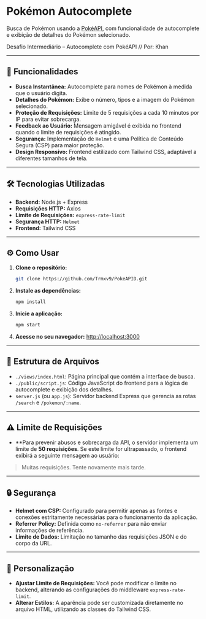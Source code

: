 # Pokémon Autocomplete

Busca de Pokémon usando a [PokéAPI](https://pokeapi.co/), com funcionalidade de autocomplete e exibição de detalhes do Pokémon selecionado.

Desafio Intermediário – Autocomplete com PokéAPI // Por: Khan

---

## 🚀 Funcionalidades

* **Busca Instantânea:** Autocomplete para nomes de Pokémon à medida que o usuário digita.
* **Detalhes do Pokémon:** Exibe o número, tipos e a imagem do Pokémon selecionado.
* **Proteção de Requisições:** Limite de 5 requisições a cada 10 minutos por IP para evitar sobrecarga.
* **Feedback ao Usuário:** Mensagem amigável é exibida no frontend quando o limite de requisições é atingido.
* **Segurança:** Implementação de `Helmet` e uma Política de Conteúdo Segura (CSP) para maior proteção.
* **Design Responsivo:** Frontend estilizado com Tailwind CSS, adaptável a diferentes tamanhos de tela.

---

## 🛠️ Tecnologias Utilizadas

* **Backend:** Node.js + Express
* **Requisições HTTP:** Axios
* **Limite de Requisições:** `express-rate-limit`
* **Segurança HTTP:** `Helmet`
* **Frontend:** Tailwind CSS

---

## ⚙️ Como Usar

1.  **Clone o repositório:**
    ```bash
    git clone https://github.com/Trmxv9/PokeAPID.git
    ```

2.  **Instale as dependências:**
    ```bash
    npm install
    ```

3.  **Inicie a aplicação:**
    ```bash
    npm start
    ```

4.  **Acesse no seu navegador:**
    [http://localhost:3000](http://localhost:3000)

---

## 📁 Estrutura de Arquivos

* `./views/index.html`: Página principal que contém a interface de busca.
* `./public/script.js`: Código JavaScript do frontend para a lógica de autocomplete e exibição dos detalhes.
* `server.js` (ou `app.js`): Servidor backend Express que gerencia as rotas `/search` e `/pokemon/:name`.

---

## ⚠️ Limite de Requisições

* **Para prevenir abusos e sobrecarga da API, o servidor implementa um limite de **50 requisições**. Se este limite for ultrapassado, o frontend exibirá a seguinte mensagem ao usuário:

> Muitas requisições. Tente novamente mais tarde.

---

## 🔒 Segurança

* **Helmet com CSP:** Configurado para permitir apenas as fontes e conexões estritamente necessárias para o funcionamento da aplicação.
* **Referrer Policy:** Definida como `no-referrer` para não enviar informações de referência.
* **Limite de Dados:** Limitação no tamanho das requisições JSON e do corpo da URL.

---

## 🎨 Personalização

* **Ajustar Limite de Requisições:** Você pode modificar o limite no backend, alterando as configurações do middleware `express-rate-limit`.
* **Alterar Estilos:** A aparência pode ser customizada diretamente no arquivo HTML, utilizando as classes do Tailwind CSS.
